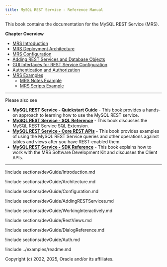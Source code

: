 ```yaml
---
title: MySQL REST Service - Reference Manual
---
```


This book contains the documentation for the MySQL REST Service (MRS).

__Chapter Overview__

- [MRS Introduction](#introduction-to-the-mysql-rest-service)
- [MRS Deployment Architecture](#deployment-architecture)
- [MRS Configuration](#configuring-mysql-rest-service)
- [Adding REST Services and Database Objects](#adding-rest-services-and-database-objects)
- [GUI Interfaces for REST Service Configuration](#working-interactively-with-rest-services)
- [Authentication and Authorization](#authentication-and-authorization)
- [MRS Examples](#mrs-examples)
  - [MRS Notes Example](#mrs-notes-example)
  - [MRS Scripts Example](#mrs-scripts-example)

---

Please also see

- __[MySQL REST Service - Quickstart Guide](quickstart.html)__ - This book provides a hands-on approach to learning how to use the MySQL REST service.
- __[MySQL REST Service - SQL Reference](sql.html)__ - This book discusses the MySQL REST Service SQL Extension.
- __[MySQL REST Service - Core REST APIs](restApi.html)__ - This book provides examples of using the MySQL REST Service queries and other operations against tables and views after you have REST-enabled them.
- __[MySQL REST Service - SDK Reference](sdk.html)__ - This book explains how to work with the MRS Software Development Kit and discusses the Client APIs.

---

!include sections/devGuide/Introduction.md

!include sections/devGuide/Architecture.md

!include sections/devGuide/Configuration.md

!include sections/devGuide/AddingRESTServices.md

!include sections/devGuide/WorkingInteractively.md

!include sections/devGuide/RestViews.md

!include sections/devGuide/DialogReference.md

!include sections/devGuide/Auth.md

!include ../examples/readme.md

Copyright (c) 2022, 2025, Oracle and/or its affiliates.
